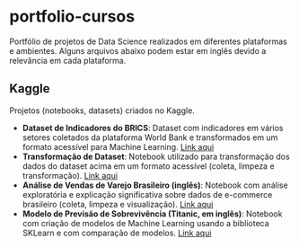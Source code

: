# portfolio-cursos
Portfólio de projetos de Data Science realizados em diferentes plataformas e ambientes. Alguns arquivos abaixo podem estar em inglês devido a relevância em cada plataforma.

## Kaggle
Projetos (notebooks, datasets) criados no Kaggle.

- **Dataset de Indicadores do BRICS**: Dataset com indicadores em vários setores coletados da plataforma World Bank e transformados em um formato acessível para Machine Learning. [Link aqui](https://www.kaggle.com/datasets/docstein/brics-world-bank-indicators)
- **Transformação de Dataset**: Notebook utilizado para transformação dos dados do dataset acima em um formato acessível (coleta, limpeza e transformação). [Link aqui](https://www.kaggle.com/code/docstein/brics-updated-files-and-format)
- **Análise de Vendas de Varejo Brasileiro (inglês)**: Notebook com análise exploratória e explicação significativa sobre dados de e-commerce brasileiro (coleta, limpeza e visualização). [Link aqui](https://www.kaggle.com/code/docstein/brazilian-e-sales)
- **Modelo de Previsão de Sobrevivência (Titanic, em inglês)**: Notebook com criação de modelos de Machine Learning usando a biblioteca SKLearn e com comparação de modelos. [Link aqui](https://www.kaggle.com/code/docstein/brazilian-e-sales)
